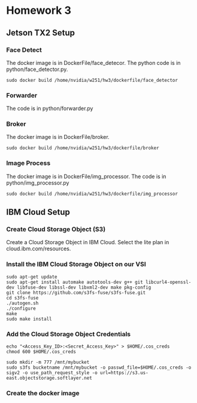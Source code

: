# Homework 3

## Jetson TX2 Setup


### Face Detect
The docker image is in DockerFile/face_detecor. The python code is in python/face_detector.py.
```
sudo docker build /home/nvidia/w251/hw3/dockerfile/face_detector
```
### Forwarder
The code is in python/forwarder.py

### Broker
The docker image is in DockerFile/broker.
```
sudo docker build /home/nvidia/w251/hw3/dockerfile/broker
```

### Image Process
The docker image is in DockerFile/img_processor. The code is in python/img_processor.py
```
sudo docker build /home/nvidia/w251/hw3/dockerfile/img_processor
```

## IBM Cloud Setup

### Create Cloud Storage Object (S3)
Create a Cloud Storage Object in IBM Cloud. Select the lite plan in cloud.ibm.com/resources.

### Install the IBM Cloud Storage Object on our VSI
```
sudo apt-get update
sudo apt-get install automake autotools-dev g++ git libcurl4-openssl-dev libfuse-dev libssl-dev libxml2-dev make pkg-config
git clone https://github.com/s3fs-fuse/s3fs-fuse.git
cd s3fs-fuse
./autogen.sh
./configure
make
sudo make install
```
### Add the Cloud Storage Object Credentials
```
echo "<Access_Key_ID>:<Secret_Access_Key>" > $HOME/.cos_creds
chmod 600 $HOME/.cos_creds

sudo mkdir -m 777 /mnt/mybucket
sudo s3fs bucketname /mnt/mybucket -o passwd_file=$HOME/.cos_creds -o sigv2 -o use_path_request_style -o url=https://s3.us-east.objectstorage.softlayer.net
```
### Create the docker image
